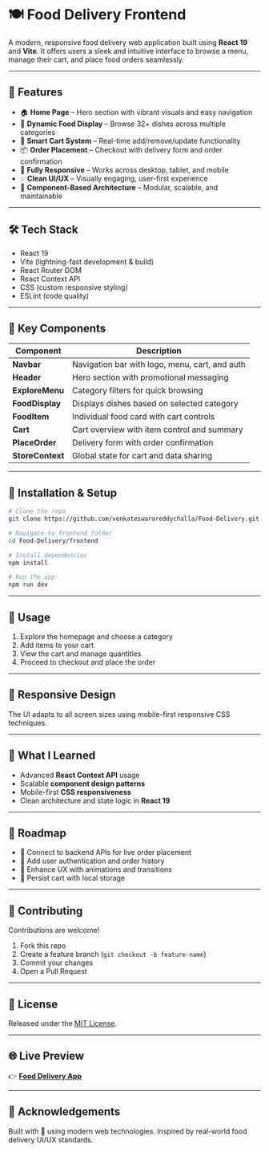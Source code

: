 
# 🍽️ Food Delivery Frontend

A modern, responsive food delivery web application built using **React 19** and **Vite**. It offers users a sleek and intuitive interface to browse a menu, manage their cart, and place food orders seamlessly.

---

## 🚀 Features

- 🏠 **Home Page** – Hero section with vibrant visuals and easy navigation  
- 🍕 **Dynamic Food Display** – Browse 32+ dishes across multiple categories  
- 🛒 **Smart Cart System** – Real-time add/remove/update functionality  
- 📦 **Order Placement** – Checkout with delivery form and order confirmation  
- 📱 **Fully Responsive** – Works across desktop, tablet, and mobile  
- 💡 **Clean UI/UX** – Visually engaging, user-first experience  
- 🧩 **Component-Based Architecture** – Modular, scalable, and maintainable  

---

## 🛠️ Tech Stack

- React 19  
- Vite (lightning-fast development & build)  
- React Router DOM  
- React Context API  
- CSS (custom responsive styling)  
- ESLint (code quality)

---

## 🧩 Key Components

| Component        | Description                                    |
|------------------|------------------------------------------------|
| **Navbar**       | Navigation bar with logo, menu, cart, and auth |
| **Header**       | Hero section with promotional messaging        |
| **ExploreMenu**  | Category filters for quick browsing            |
| **FoodDisplay**  | Displays dishes based on selected category     |
| **FoodItem**     | Individual food card with cart controls        |
| **Cart**         | Cart overview with item control and summary    |
| **PlaceOrder**   | Delivery form with order confirmation          |
| **StoreContext** | Global state for cart and data sharing         |

---

## 🔧 Installation & Setup

```bash
# Clone the repo
git clone https://github.com/venkateswarareddychalla/Food-Delivery.git

# Navigate to frontend folder
cd Food-Delivery/frontend

# Install dependencies
npm install

# Run the app
npm run dev
````

---

## 📝 Usage

1. Explore the homepage and choose a category
2. Add items to your cart
3. View the cart and manage quantities
4. Proceed to checkout and place the order

---

## 📱 Responsive Design

The UI adapts to all screen sizes using mobile-first responsive CSS techniques.

---

## 🧠 What I Learned

* Advanced **React Context API** usage
* Scalable **component design patterns**
* Mobile-first **CSS responsiveness**
* Clean architecture and state logic in **React 19**

---

## 🚦 Roadmap

* 🔗 Connect to backend APIs for live order placement
* 🔐 Add user authentication and order history
* 🎨 Enhance UX with animations and transitions
* 💾 Persist cart with local storage

---

## 🤝 Contributing

Contributions are welcome!

1. Fork this repo
2. Create a feature branch (`git checkout -b feature-name`)
3. Commit your changes
4. Open a Pull Request

---

## 📄 License

Released under the [MIT License](LICENSE).

---

## 🌐 Live Preview

👉 [**Food Delivery App**](https://food-delivery-nine-gamma.vercel.app/)

---

## 🙌 Acknowledgements

Built with 💛 using modern web technologies. Inspired by real-world food delivery UI/UX standards.

```
